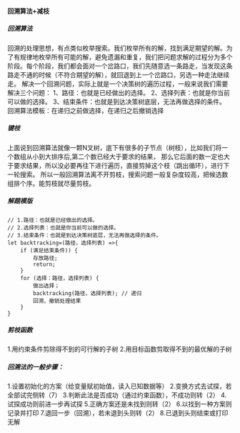 #### 回溯算法+减枝

##### 回溯算法
回溯的处理思想，有点类似枚举搜索。我们枚举所有的解，找到满足期望的解。为了有规律地枚举所有可能的解，避免遗漏和重复，我们把问题求解的过程分为多个阶段。每个阶段，我们都会面对一个岔路口，我们先随意选一条路走，当发现这条路走不通的时候（不符合期望的解），就回退到上一个岔路口，另选一种走法继续走。
解决一个回溯问题，实际上就是一个决策树的遍历过程，一般来说我们需要解决三个问题：
1、路径：也就是已经做出的选择。
2、选择列表：也就是你当前可以做的选择。
3、结束条件：也就是到达决策树底层，无法再做选择的条件。
回溯算法模板：在递归之前做选择，在递归之后撤销选择

##### 键枝
上面说到回溯算法就像一颗N叉树，底下有很多的子节点（树枝），比如我们将一个数组从小到大排序后,第二个数已经大于要求的结果，
那么它后面的数一定也大于要求结果，所以没必要再往下进行遍历，直接剪掉这个枝（跳出循环），进行下一轮搜索。
所以一般回溯算法离不开剪枝，搜索问题一般复杂度较高，把候选数组排个序。能剪枝就尽量剪枝。

##### 解题模版
```
// 1.路径：也就是已经做出的选择。
// 2.选择列表：也就是你当前可以做的选择。
// 3.结束条件：也就是到达决策树底层，无法再做选择的条件。
let backtracking=(路径，选择列表) =>{
    if (满足结束条件)) {
        存放路径;
        return;
    }
    for (选择：路径，选择列表) {
        做出选择；
        backtracking(路径，选择列表); // 递归
        回溯，撤销处理结果
    }
}
```

##### 剪枝函数
1.用约束条件剪除得不到的可行解的子树
2.用目标函数剪取得不到的最优解的子树

##### 回溯法的一般步骤：
1.设置初始化的方案（给变量赋初始值，读入已知数据等）
2.变换方式去试探，若全部试完侧转（7）
3.判断此法是否成功（通过约束函数），不成功则转（2）
4.试探成功则前进一步再试探
5.正确方案还是未找到则转（2）
6.以找到一种方案则记录并打印
7.退回一步（回溯），若未退到头则转（2）
8.已退到头则结束或打印无解